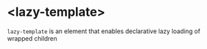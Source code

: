 # \<lazy-template\>

`lazy-template` is an element that enables declarative lazy loading of wrapped children
